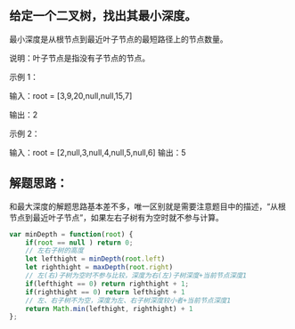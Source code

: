 ## 给定一个二叉树，找出其最小深度。

最小深度是从根节点到最近叶子节点的最短路径上的节点数量。

说明：叶子节点是指没有子节点的节点。

示例 1：

输入：root = [3,9,20,null,null,15,7]

输出：2

示例 2：

输入：root = [2,null,3,null,4,null,5,null,6]
输出：5
## 解题思路：
和最大深度的解题思路基本差不多，唯一区别就是需要注意题目中的描述，“从根节点到最近叶子节点”，如果左右子树有为空时就不参与计算。

```js
var minDepth = function(root) {
    if(root == null ) return 0;
    // 左右子树的高度
    let lefthight = minDepth(root.left)
    let righthight = maxDepth(root.right)
    // 左(右)子树为空时不参与比较，深度为右(左)子树深度+当前节点深度1
    if(lefthight == 0) return righthight + 1;
    if(righthight == 0) return lefthight + 1
    // 左、右子树不为空，深度为左、右子树深度较小者+当前节点深度1
    return Math.min(lefthight, righthight) + 1
};
```